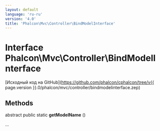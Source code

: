 ```yaml
---
layout: default
language: 'ru-ru'
version: '4.0'
title: 'Phalcon\Mvc\Controller\BindModelInterface'
---
```


# Interface **Phalcon\Mvc\Controller\BindModelInterface**

[Исходный код на GitHub](https://github.com/phalcon/cphalcon/tree/v{{ page.version }}.0/phalcon/mvc/controller/bindmodelinterface.zep)

## Methods

abstract public static **getModelName** ()

...